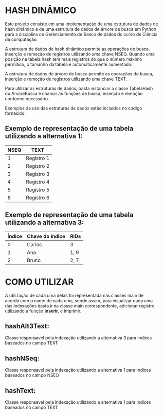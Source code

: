 # HASH DINÂMICO
Este projeto consiste em uma implementação de uma estrutura de dados de hash dinâmico e de uma estrutura de dados de árvore de busca em Python para a disciplina de Gerênciamento de Banco de dados do curso de Ciência da computação.

A estrutura de dados de hash dinâmico permite as operações de busca, inserção e remoção de registros utilizando uma chave NSEQ. Quando uma posição na tabela hash tem mais registros do que o número máximo permitido, o tamanho da tabela é automaticamente aumentado.

A estrutura de dados de árvore de busca permite as operações de busca, inserção e remoção de registros utilizando uma chave TEXT.

Para utilizar as estruturas de dados, basta instanciar a classe TabelaHash ou ArvoreBusca e chamar as funções de busca, inserção e remoção conforme necessário.

Exemplos de uso das estruturas de dados estão incluídos no código fornecido.

## **Exemplo de representação de uma tabela utilizando a alternativa 1**:

| NSEQ | TEXT       |                         
|------|------------|
| 1    | Registro 1 |           
| 2    | Registro 2 |
| 3    | Registro 3 |
| 4    | Registro 4 |
| 5    | Registro 5 |
| 6    | Registro 6 |

## **Exemplo de representação de uma tabela utilizando a alternativa 3**:
| Índice | Chave do índice | RIDs |
|--------|-----------------|------|
| 0      | Carlos          | 3    |
| 1      | Ana             | 1, 9 |
| 2      | Bruno           | 2, 7 |



  # **COMO UTILIZAR** <br>
 A utilização de cada uma delas foi representada nas classes main de acordo com o nome de cada uma, sendo assim, para visualizar cada uma das indexações basta ir na classe main correspondente, adicionar registro utilizando a função **inserir**, e imprimir.
 
   ## **hashAlt3Text**: 
  Classe responsavel pela indexação utilizando a alternativa 3 para indices baseados no campo TEXT  <br>
  ## **hashNSeq**:
  Classe responsavel pela indexação utilizando a alternativa 1 para indices baseados no campo NSEQ  <br>
  ## **hashText**:
  Classe responsavel pela indexação utilizando a alternativa 1 para indices baseados no campo TEXT<br>
